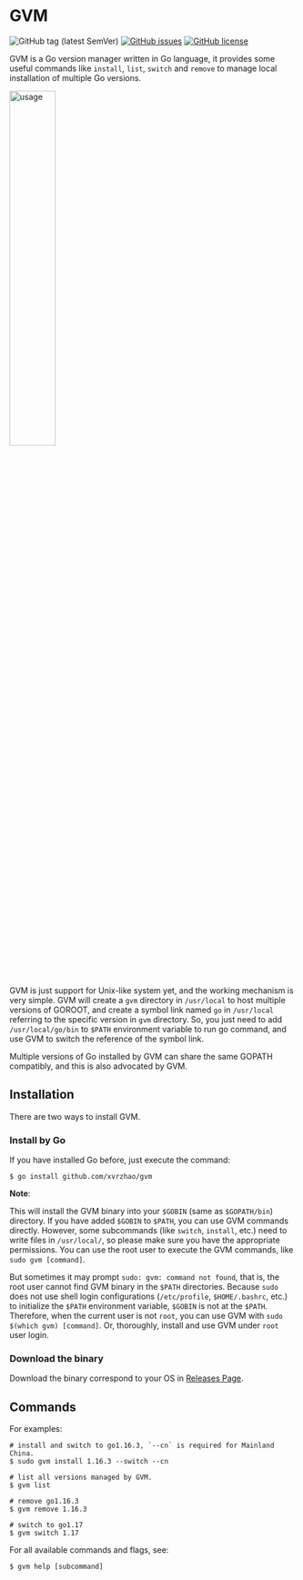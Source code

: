# GVM
![GitHub tag (latest SemVer)](https://img.shields.io/github/v/tag/xvrzhao/gvm?label=version)
[![GitHub issues](https://img.shields.io/github/issues/xvrzhao/gvm)](https://github.com/xvrzhao/gvm/issues)
[![GitHub license](https://img.shields.io/github/license/xvrzhao/gvm)](https://github.com/xvrzhao/gvm/blob/master/LICENSE)

GVM is a Go version manager written in Go language, it provides some useful commands like `install`, `list`, `switch` and `remove` to manage local installation of multiple Go versions.

<img src="usage.gif" alt="usage" width="40%" height="40%" />

GVM is just support for Unix-like system yet, and the working mechanism is very simple. 
GVM will create a `gvm` directory in `/usr/local` to host multiple versions of GOROOT, 
and create a symbol link named `go` in `/usr/local` referring to the specific version in `gvm` directory. 
So, you just need to add `/usr/local/go/bin` to `$PATH` environment variable to run go command, 
and use GVM to switch the reference of the symbol link.

Multiple versions of Go installed by GVM can share the same GOPATH compatibly, and this is also advocated by GVM.

## Installation

There are two ways to install GVM.

### Install by Go

If you have installed Go before, just execute the command:

```
$ go install github.com/xvrzhao/gvm
```

**Note**: 

This will install the GVM binary into your `$GOBIN` (same as `$GOPATH/bin`) directory. If you have added `$GOBIN` to `$PATH`, you can use GVM commands directly. However, some subcommands (like `switch`, `install`, etc.) need to write files in `/usr/local/`, so please make sure you have the appropriate permissions. You can use the root user to execute the GVM commands, like `sudo gvm [command]`.

But sometimes it may prompt `sudo: gvm: command not found`, that is, the root user cannot find GVM binary in the `$PATH` directories. Because `sudo` does not use shell login configurations (`/etc/profile`, `$HOME/.bashrc`, etc.) to initialize the `$PATH` environment variable, `$GOBIN` is not at the `$PATH`. Therefore, when the current user is not `root`, you can use GVM with `sudo $(which gvm) [command]`. Or, thoroughly, install and use GVM under `root` user login.

### Download the binary

Download the binary correspond to your OS in [Releases Page](https://github.com/xvrzhao/gvm/releases).

## Commands

For examples:

```
# install and switch to go1.16.3, `--cn` is required for Mainland China.
$ sudo gvm install 1.16.3 --switch --cn 

# list all versions managed by GVM.
$ gvm list

# remove go1.16.3
$ gvm remove 1.16.3

# switch to go1.17
$ gvm switch 1.17
```

For all available commands and flags, see:

```
$ gvm help [subcommand]
```
